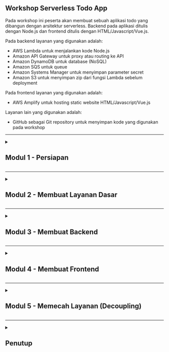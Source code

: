 <a name="top"></a>

<!-- begin step-0 -->

## Workshop Serverless Todo App

Pada workshop ini peserta akan membuat sebuah aplikasi todo yang dibangun dengan arsitektur serverless. Backend pada aplikasi ditulis dengan Node.js dan frontend ditulis dengan HTML/Javascript/Vue.js.

Pada backend layanan yang digunakan adalah:

- AWS Lambda untuk menjalankan kode Node.js
- Amazon API Gateway untuk proxy atau routing ke API
- Amazon DynamoDB untuk database (NoSQL)
- Amazon SQS untuk queue
- Amazon Systems Manager untuk menyimpan parameter secret
- Amazon S3 untuk menyimpan zip dari fungsi Lambda sebelum deployment

Pada frontend layanan yang digunakan adalah:

- AWS Amplify untuk hosting static website HTML/Javascript/Vue.js

Layanan lain yang digunakan adalah:

- GitHub sebagai Git repository untuk menyimpan kode yang digunakan pada workshop

<hr>
<!-- end step-0 -->

<details>
  <summary><h2>Modul 1 - Persiapan</h2></summary>

  <details>
  <summary><h3>Menggunakan Cloud IDE AWS Cloud9</h3></summary>

Ketika Anda menjalankan workshop ini pada event yang diselenggarakan oleh tim dari AWS maka Anda akan mendapat setup Cloud9 secara otomatis untuk menjalankan instruksi dalam workshop ini.

Langkah untuk untuk membuka AWS Cloud9

1. Pastikan Anda sudah masuk ke web AWS Console
2. Pada inputan **Search** ketikkan &quot;cloud9&quot; 
3. Pilih **Cloud9**
4. Harusnya ada satu environment, pilih **Open**

Anda akan mendapat tampilan Cloud9. Layout default di sebelah kiri adalah file manager, tengah adalah file editor dan di bawah adalah Terminal window.

![Tampilan AWS Cloud9](https://user-images.githubusercontent.com/469847/222454150-8153e5a1-dd1c-4d4f-a236-0c85d85a3484.png)

Sekarang jalankan perintah berikut di Terminal AWS Cloud9 untuk menginstal beberapa paket yang diperlukan selama workshop.

```sh
curl -s 'https://gist.githubusercontent.com/rioastamal/e0882594e6b34aedf03a56a6efc0b7c0/raw/c6c2137271e8f402678f4279391b4532296c979a/bootstrap-cloud9-workshop.sh' | bash
```
  </details>
  <!-- /Menggunakan Cloud IDE AWS Cloud9 -->

  <details>
    <summary><h3>Upload Public SSH Key ke GitHub</h3></summary>

Untuk dapat melakukan push pada repository maka Anda perlu membuat SSH key di Cloud9. Public SSH key ini perlu Anda masukkan ke settings di GitHub. Jalankan perintah berikut untuk membuat SSH Key.

```
ssh-keygen
```

Kosongsi saja password dan langsung tekan ENTER.

```
Generating public/private rsa key pair.
Enter file in which to save the key (/home/ec2-user/.ssh/id_rsa): 
Enter passphrase (empty for no passphrase): 
Enter same passphrase again: 
Your identification has been saved in /home/ec2-user/.ssh/id_rsa.
Your public key has been saved in /home/ec2-user/.ssh/id_rsa.pub.
The key fingerprint is:
SHA256:sEXfWVTXPucWIB57xB6n1bNnlkLgnLCcvw/KtCuZ1iw ec2-user@ip-172-31-30-222
The key's randomart image is:
+---[RSA 2048]----+
|        .. .o.o.=|
|       ...*+.O ++|
|      . .+o+X *.+|
|       +  .o = =*|
|      . S  .. .+=|
|            .   o|
|        =. o   . |
|       Eooo o    |
|      . o=.  .   |
+----[SHA256]-----+
```

Harusnya sekarang ada dua file baru `~/.ssh/id_rsa` dan `~/.ssh/id_rsa.pub` pada direktori `~/.ssh/`.

```sh
ls -l ~/.ssh
```

```
total 12
-rw------- 1 ec2-user ec2-user  991 Feb  21 01:17 authorized_keys
-rw------- 1 ec2-user ec2-user 1679 Feb  21 02:40 id_rsa
-rw-r--r-- 1 ec2-user ec2-user  407 Feb  21 02:40 id_rsa.pub
```

Salin isi dari `~/.ssh/id_rsa.pub`.

```sh
cat ~/.ssh/id_rsa.pub
```

Kita akan memasukkan public key tersebut ke akun GitHub.

1. Buka akun GitHub Anda masuk ke **Settings**

![GitHub Settings](https://user-images.githubusercontent.com/469847/222455669-2a5234b8-3680-42d3-8df5-d5e266237c43.png)

2. Pilih **SSH and GPG keys**, pilih **New SSH key**
3. Pada title isikan &quot;awsug-workshop-cloud9&quot;
4. Pada **Key type** pilih **Authentication Key**
5. Paste isi dari `~/.ssh/id_rsa.pub` ke inputan **Key**
6. Pilih **Add SSH key**

Setelah proses selesai harusnya Anda dapat melakukan push ke repository pada akun GitHub Anda.

  </details>
  <!-- /Upload Public SSH Key ke GitHub -->

  <details>
    <summary><h3>Melakukan Navigasi di AWS Console</h3></summary>

Secara umum Anda dapat masuk ke halaman sebuah layanan dengan cepat adalah dengan mengetikkan nama layanan pada inputan **Search**.

![Search pada AWS Console](https://user-images.githubusercontent.com/469847/222456956-502b8cdd-1e03-4496-b41b-545daeeab8c5.png)

Kemudian Anda dapat memilih Layanan tersebut dari hasil pencarian. Anda juga dapat membukanya di-Tab browser baru agar memudahkan navigasi kedepan.

![Search AWS Lambda](https://user-images.githubusercontent.com/469847/222457768-0a012b86-d18f-448d-ad06-8df58f9182e2.png)

Jika ingin melakukan bookmark service sehingga selalu tampil di bagian atas pilih tanda **bintang**.

  </details>
  <!-- /Melakukan Navigasi di AWS Console -->

</details>
<hr>

<details>
  <summary><h2>Modul 2 - Membuat Layanan Dasar</h2></summary>
  
  <details>
    <summary><h3>Membuat S3 Bucket</h3></summary>

Bucket ini akan digunakan untuk menyimpan kode fungsi Lambda yang kemudian akan dideploy lewat halaman console AWS Lambda.

1. Masuk pada halaman Amazon S3. Anda dapat melakukannya lewat inputan _Search_ disisi atas AWS console lalu ketik &quot;S3&quot; - pilih **S3** - pilih **Create bucket**
2. Pada **Bucket name** isikan &quot;serverless-workshop-{{YYMM}}-{{NICKNAME}}&quot;. 
    - Ganti {{YYYYMM}} dengan tahun bulan, misal untuk Maret 2023 gunakan **202303**.
    - Ganti {{NICKNAME}} dengan nama anda atau sesuatu yang unik. Hanya inputkan alphanuric saja, contoh jika nama saya Rio Astamal maka gunakan **rioastamal**.
    - Contoh lengkap untuk nama S3 Bucket **serverless-workshop-202303-rioastamal**
3. Pada **AWS Region** pilih _Asia Pacific (Singapore) ap-southeast-1_
4. Biarkan opsi lainnya dengan nilai bawaan, kemudian pilih tombol **Create bucket**

Harusnya sekarang Anda memiliki bucket baru, contoh milik saya **serverless-workshop-202303-rioastamal**.

![S3 Bucket baru](https://user-images.githubusercontent.com/469847/222464525-2cec1ae9-f98d-40af-8dcd-c25b7cd63525.png)

  </details>
  <!-- Membuat S3 Bucket -->

  <details>
    <summary><h3>Membuat DynamoDB Table</h3></summary>

Kita akan menggunakan Amazon DynamoDB untuk menyimpan data user dan Todo list. Untuk itu Anda perlu membuat sebuah DynamoDB Table baru.

Disini kita hanya menggunakan satu tabel saja dan menerapkan konsep Single Table Design pada DynamoDB.

1. Masuk pada halaman Amazon DynamoDB. Pada **Search** ketik &quot;dynamodb&quot;, pilih **DynamoDB**, pilih **Create table**
2. Pada **Table name** isikan &quot;serverless-todo-{{NICKNAME}}&quot;, contoh milik saya **serverless-todo-rioastamal**
3. Pada **Partition key** isikan &quot;pk&quot; dengan tipe **String**
4. Pada **Sort key** isikan &quot;sk&quot; dengan tipe **String**
4. Biarkan opsi lainnya dengan nilai bawaan, kemudian pilih tombol **Create table**

Tunggu beberapa saat maka tabel akan siap. Itu ditandai dengan status dari tabel yaitu **Active**.

![DynamoDB table](https://user-images.githubusercontent.com/469847/222465947-8233779f-3f5c-421c-a3ba-1bcd58793f1a.png)
  </details>
  <!-- /Membuat DynamoDB Table -->

  <details>
    <summary><h3>Membuat Identity di Amazon SES</h3></summary>

Untuk dapat mengirim email di Amazon SES maka diperlukan identity. Identity ini digunakan ketika proses pengiriman email. Bisa berupa verifikasi domain, subdomain atau email.

Ketika akun masih berada pada Sandbox maka alamat penerima juga perlu kita masukkan ke verified identity.

Pada langkah ini kita akan membuat dua verified identity email, satu untuk pengirim dan satu untuk penerima. Kita akan memanfaatkan tanda plus **+** pada alamat email untuk membuat alias.

#### Membuat Identity untuk Pengirim

1. Masuk pada halaman [Amazon SES](https://console.aws.amazon.com/ses/home#/homepage), pilih **Create identity** 
2. Pada **Identity type** pilih **Email address**
3. Pada **Email address** isikan &quot;{{EMAIL_ANDA}}+sender@example.com&quot;, contoh adalah **john+sender@gmail.com**
4. Pilih **Create identity**

Anda akan menerima email verifikasi dari Amazon SES. Klik link verifikasi tersebut untuk memvalidasi identity dari email pengirim.

#### Membuat Identity untuk Penerima

1. Pada halaman [Amazon SES](https://console.aws.amazon.com/ses/home#/homepage), pilih **Create identity** 
2. Pada **Identity type** pilih **Email address**
3. Pada **Email address** isikan &quot;{{EMAIL_ANDA}}+receiver@example.com&quot;, contoh adalah **john+receiver@gmail.com**
4. Pilih **Create identity**

Cek email Anda untuk link verifikasi. Setelah proses verifikasi selesai harusnya Anda memiliki dua verified identity dari satu alamat email.

![Amazon SES verified identity](https://user-images.githubusercontent.com/469847/222467155-2d4ee579-e4dc-4a1b-b212-b292a792ce37.png)
  
  </details>
  <!-- /Membuat Identity di Amazon SES -->

  <details>
    <summary><h3>Membuat Parameter di AWS Systems Manager</h3></summary>

API menggunakan JWT untuk proses otentikasi. Dalam proses pembuatan JWT token diperlukan nilai _secret_ untuk proses enkripsi. _Secret_ ini bisa saja diletakkan di environment variable namun cara yang lebih aman adalah menyimpan dan mengenkripsi nilainya ditempat terpisah.

Untuk itu digunakan AWS Systems Manager Parameter Store.

![Menu Parameter Store](https://user-images.githubusercontent.com/469847/222469823-ed49eb6e-9af1-415e-b7ec-0ef5ead9a2d1.png)

1. Masuk pada halaman [Amazon Systems Manager](https://console.aws.amazon.com/systems-manager/home)
2. Pada menu **Application Management** pilih **Parameter Store** kemudian **Create parameter**
3. Pada name isikan &quot;/{{NICKNAME}}/serverless-todo/development/jwt-secret&quot; contoh milik saya **/rioastamal/serverless-todo/development/jwt-secret**
4. Pada **Tier** pilih **Standard**
5. Pada **type** pilih **SecureString**, biarkan opsi lain sesuai bawaan, pada **Value** isikan &quot;workshop-serverless-todo-123456&quot;
6. Pilih **Create parameter**

Kita akan mengambil dan menggunakan nilai parameter pada code Node.js yang diperlukan oleh API.

![Parameter Store Details](https://user-images.githubusercontent.com/469847/222470132-67498505-f17d-4a1a-9dba-5a6a278584f2.png)

  </details>
  <!-- /Membuat Parameter di AWS Systems Manager -->

</details>
<hr>

<details>
  <summary><h2>Modul 3 - Membuat Backend</h2></summary>
  
  <details>
    <summary><h3>Membuat Fungsi Lambda</h3></summary>

Kita akan membuat sebuah fungsi pada AWS Lambda untuk menjalankan aplikasi yang ditulis dengan Node.js. Runtime Node.js adalah salah satu official runtime yang didukung oleh Lambda.

Fungsi ini akan kita integrasikan dengan Amazon API Gateway sebagai proxy/gateway agar bisa diakses dari internet.

1. Pada inputan _Search_ di AWS console ketik &quot;lambda&quot; pilih **Lambda**, pilih **Create a function**
2. Pada **Function name** isikan &quot;serverless-todo-api-{{NICKNAME}}&quot;, contoh milik saya **serverless-todo-api-rioastamal**
3. Pada **Runtime** pilih **Node.js 16.x** kemudian **Architecture** pilih **x86_64**
4. Sisanya biarkan sesuai nilai bawaan, kemudian pilih **Create function**

Sekarang sebuah fungsi Lambda telah dibuat. Kita akan mencoba menjalankan fungsi tersebut.

![Fungsi Lambda](https://user-images.githubusercontent.com/469847/222486675-fb160107-2c76-4553-850c-68e970beebee.png)

#### Membuat Test event

Sebuah fungsi Lambda dieksekusi ketika ada sebuah trigger event tertentu. Kita akan mensimulasikan trigger dari sebuah event yang dikirim oleh API Gateway.

1. Pada tab menu pilih **Test** kemudian akan tampil konfigurasi **Test event**.
2. Pada **Test event action** pilih **Create new event**
3. Pada **Event name** isikan **api-gateway-proxy**
4. Pada **Event sharing settings** pilih **Private**
5. Pada **Template** pilih **API Gateway AWS Proxy**
6. pilih tombol **Save** lalu **Test**

Pada bagian **Execution result** akan muncul output berupa JSON string dari code Node.js yang dijalankan oleh Lambda.

![Execution result](https://user-images.githubusercontent.com/469847/222488291-0f8a6275-2d02-40a2-80c6-47e66fd66f40.png)

#### Mengubah Code Javascript

Kembali ke tab **Code** dan edit code Javascript `index.js` menjadi seperti berikut.

```javascript
// exports.hanlder = async (event) => {
exports.main = async (event) => {
    // TODO implement
    const response = {
        statusCode: 200,
        // body: 'Hello from Lambda!',
        body: JSON.stringify(event, null, 2),
    };
    return response;
};
```

Simpan code tersebut pilih **Deploy** kemudian **Test**. Harusnya respon yang didapat adalah sebuah error.

```json
{
  "errorType": "Runtime.HandlerNotFound",
  "errorMessage": "index.handler is undefined or not exported",
  "trace": [
    "Runtime.HandlerNotFound: index.handler is undefined or not exported",
    "    at Object.UserFunction.js.module.exports.load (file:///var/runtime/index.mjs:1038:15)",
    "    at async start (file:///var/runtime/index.mjs:1200:23)",
    "    at async file:///var/runtime/index.mjs:1206:1"
  ]
}
```

Hal itu karena handler fungsi Lambda tersebut dikonfigurasi dengan nilai `index.handler`. Artinya AWS Lambda akan menjalankan fungsi `handler` pada file `index.js`. Kita telah mengganti fungsinya dari `exports.handler` ke `exports.main` sehingga error tersebut terjadi.

Untuk mengatasinya ubah konfigurasi handler dari fungsi Lambda ini.

1. Pada tab **Code** scroll ke bagian **Runtime settings** lalu pilih **Edit**
2. Pada bagian **Handler** ganti nilai dari `index.handler` menjadi `index.main`
3. Pilih tombol **Save** lalu kembali pilih tombol **Test**

Harusnya sekarang fungsi berjalan normal dan mengembalikan output sesusai dengan isi dari test event **api-gateway-proxy** pada atribut `body`.

![Execution test result API GW](https://user-images.githubusercontent.com/469847/222489811-e3f9b9d5-da1a-48e9-9f10-e7b65b2eb70c.png)

  </details>
  <!-- /Membuat Fungsi Lambda -->

  <details>
    <summary><h3>Menghubungkan Fungsi Lambda ke Amazon API Gateway</h3></summary>

Amazon API Gateway akan bertindak sebagai router yang mengarahkan request ke fungsi Lambda yang dibuat.

1. Masuk pada halaman Amazon API Gateway. Pada inputan _Search_ AWS console lalu ketik &quot;api gateway&quot; - pilih **API Gateway** 
2. Pada **Choose an API type** pilih **HTTP API** kemudian pilih **Build**

Konfigurasi berikut akan menghubungkan fungsi Lambda yang dibuat dengan sebuah HTTP API.

1. Pada **Integrations** pilih **Add Integration**, pilih **Lambda**, **AWS Region** pilih **ap-southeast-1**, **Lambda function** pilih fungsi Lambda yang telah dibuat, **Version** pilih 2.0
2. Pada **API name** isikan &quot;serverless-todo-gw-{{NICKNAME}}&quot;, contoh milik saya **serverless-todo-gw-rioastamal**, pilih **Next**
3. Kemudian pada bagian routing **Method** pilih **ANY**, **Resource Path** masukkan **/{proxy+}**, **Integration target** pilih fungsi Lambda Anda, pada kasus saya adalah **serverless-todo-api-rioastamal**
4. Pada konfigurasi stage, pada **Stage name** pilih **$default** dan pastikan **Auto-deploy** aktif
5. Pada halaman review jika sudah sesuai, pilih **Create**

Anda akan dibawa pada halaman detil dari HTTP API. Lihat pada bagian Stage  terdapat **Invoke URL** yang merupakan alamat dari HTTP API. 

![Invoke URL](https://user-images.githubusercontent.com/469847/222491008-ac4481ab-1604-4af8-a472-6c13d8d8416e.png)

Buka link tersebut untuk mengeksekusi fungsi Lambda yang baru dibuat.Outputnya adalah JSON string yang isinya adalah request yang dikirimkan oleh Amazon API Gateway. Milik saya outputnya seperti berikut.

```json
{
  "version": "2.0",
  "routeKey": "ANY /{proxy+}",
  "rawPath": "/",
  "rawQueryString": "",
  "headers": {
    "accept": "text/html,application/xhtml+xml,application/xml;q=0.9,image/avif,image/webp,*/*;q=0.8",
    "accept-encoding": "gzip, deflate, br",
    "accept-language": "en-US,en;q=0.5",
    "content-length": "0",
    "host": "syvyjs8mej.execute-api.ap-southeast-1.amazonaws.com",
    "sec-fetch-dest": "document",
    "sec-fetch-mode": "navigate",
    "sec-fetch-site": "cross-site",
    "sec-fetch-user": "?1",
    "upgrade-insecure-requests": "1",
    "user-agent": "Mozilla/5.0 (Macintosh; Intel Mac OS X 10.15; rv:102.0) Gecko/20100101 Firefox/102.0",
    "x-amzn-trace-id": "Root=1-63fdf4e7-1ea77c546d6226ed664d77a8",
    "x-forwarded-for": "180.253.89.124",
    "x-forwarded-port": "443",
    "x-forwarded-proto": "https"
  },
  "requestContext": {
    "accountId": "079418010844",
    "apiId": "syvyjs8mej",
    "domainName": "syvyjs8mej.execute-api.ap-southeast-1.amazonaws.com",
    "domainPrefix": "syvyjs8mej",
    "http": {
      "method": "GET",
      "path": "/",
      "protocol": "HTTP/1.1",
      "sourceIp": "180.253.89.124",
      "userAgent": "Mozilla/5.0 (Macintosh; Intel Mac OS X 10.15; rv:102.0) Gecko/20100101 Firefox/102.0"
    },
    "requestId": "BDM0Rg8AyQ0EMXA=",
    "routeKey": "ANY /{proxy+}",
    "stage": "$default",
    "time": "28/Feb/2023:12:34:47 +0000",
    "timeEpoch": 1677587687813
  },
  "pathParameters": {
    "proxy": ""
  },
  "isBase64Encoded": false
}
```

Aplikasi ini masih bersifat monolith jadi route path `/{proxy+}` berfungsi sebagai catch-all route sehingga path apapun akan ditangkap dan diteruskan ke target yang ditentukan dalam hal ini fungsi Lambda Anda.

  </details>
  <!--Menghubungkan Fungsi Lambda ke Amazon API Gateway-->

  <details>
    <summary><h3>Menjalankan Todo API di AWS Cloud9</h3></summary>

Menjalankan Todo API di AWS Cloud9 sama halnya kita menjalankannya di mesin lokal. Kita akan melakukan clone project todo api yang telah disiapkan.

1. Masuk pada halaman [AWS Cloud9](https://console.aws.amazon.com/cloud9/home)
2. Pilih **Open** untuk membuka environment yang telah ada sebelumnya
3. Buka terminal baru jika belum ada, pastikan berada pada `/home/ec2-user/environment`

```sh
cd ~/environment
```

4. Clone project Serverless Todo API

```sh
git clone https://github.com/rioastamal-examples/serverless-todo-express-api.git
```

5. Masuk pada direktori project dan install dependencies menggunakan `npm`

```sh
cd serverless-todo-express-api
npm install --omit=dev
```

Untuk menjalankan API kita butuh menyuplai beberapa environment variable yaitu:
- `APP_TABLE_NAME`: DynamoDB table
- `APP_PARAMSTORE_JWT_SECRET_NAME`: nama Parameter Store untuk jwt-secret
- `APP_FROM_EMAIL_ADDR`: alamat email pengirim yang sudah diverifikasi di Amazon SES

Kembali pada terminal di AWS Cloud9, pastikan Anda berada pada root direktori project jalankan file `local.js`. 

> **PENTING**: Sesuaikan nilai dari setiap environment variable ini dengan milik Anda.

```sh
export APP_TABLE_NAME=serverless-todo-rioastamal
export APP_PARAMSTORE_JWT_SECRET_NAME=/rioastamal/serverless-todo/development/jwt-secret
export APP_FROM_EMAIL_ADDR=EMAIL.SAYA+sender@gmail.com
```

```sh
node local.js
```

```
API server running on port 8080
```

Buka terminal session baru pada AWS Cloud9 dengan memilih tanda plus **+** kemudian pilih **New Terminal**. Pada terminal baru tersebut jalankan perintah berikut untuk mengetes respon API di endpoint `/protected`.

```sh
curl -s -D /dev/stderr http://localhost:8080/protected | jq .
```

```
HTTP/1.1 401 Unauthorized
X-Powered-By: Express
Content-Type: application/json; charset=utf-8
Content-Length: 26
ETag: W/"1a-pljHtlo127JYJR4E/RYOPb6ucbw"
Date: Tue, 28 Feb 2023 14:03:40 GMT
Connection: keep-alive
Keep-Alive: timeout=5

{
  "message": "Unauthorized"
}
```

Seharusnya API mengembalikan HTTP status 401 yang artinya dibutuhkan otentikasi untuk mengakses endpoint tersebut.

Isi dari file `local.js` mirip seperti kebanyakan script untuk menjalankan aplikasi Node.js.

```javascript
const app = require('./src/index.js');

const port = process.env.APP_PORT || 8080;

app.listen(port, function() {
  console.log(`API server running on port ${port}`);
});
```

Dimana aplikasi akan melakukan bind pada port default `8080`. Object `app` diimpor dari file utama yaitu `src/index.js`. File ini tidak digunakan ketika aplikasi dijalankan di AWS Lambda karena format request/response yang berbeda dengan HTTP request normal.

#### Mencoba Endpoint POST /register

Selanjutnya mari kita coba melakukan registrasi pengguna. Endpoint yang digunakan adalah `/register`. Pastikan email yang digunakan adalah yang sudah didaftarkan di verified identity karena status Amazon SES masih dalam sandbox.

```sh
curl -s -D /dev/stderr -H "Content-type: application/json" \
http://localhost:8080/register -d '
{
  "username": "workshop-user1",
  "password": "workshop123",
  "fullname": "User One",
  "email": "[EMAIL_PENERIMA]"
}' | jq .
```

```
HTTP/1.1 201 Created
X-Powered-By: Express
Content-Type: application/json; charset=utf-8
Content-Length: 42
ETag: W/"2a-nMoFx54+czTntmSLXl3mqIsZV4A"
Date: Tue, 21 Feb 2023 15:45:00 GMT
Connection: keep-alive
Keep-Alive: timeout=5

{
  "message": "User registered successfully"
}
```

Cek email untuk memastikan API telah mengirim welcome email. Provider email mungkin mengklasifikasikan email sebagai spam karena absennya beberapa atribut seperti SPF dan DKIM. 

Hal ini tidak masalah karena kita hanya melakukan tes. Jadi pastikan untuk cek juga di folder spam/junk.

![Welcome email inbox](https://user-images.githubusercontent.com/469847/222492366-122fbd66-440e-4e7c-a7b2-33bf123ea265.png)

#### Mencoba Endpoint POST /login

Sekarang coba login untuk mendapatkan JWT token.

```sh
curl -s -D /dev/stderr -H "Content-type: application/json" \
http://localhost:8080/login -d '
{
  "username": "workshop-user1",
  "password": "workshop123"
}' | jq .
```

```
HTTP/1.1 200 OK
X-Powered-By: Express
Content-Type: application/json; charset=utf-8
Content-Length: 232
ETag: W/"e8-MT+u0ta7SmxYtf5v5jjibWl/UnY"
Date: Tue, 21 Feb 2023 16:25:55 GMT
Connection: keep-alive
Keep-Alive: timeout=5

{
  "token": "SOME_LONG_JWT_TOKEN"
}
```

#### Mencoba Endpoint PUT /todos/:id

Sekarang buat sebuah todo list sederhana dengan ID &quot;{{NICKNAME}}-1&quot;, dalam contoh saya menggunakan **rioastamal-1**.

Gunakan token yang didapat sebelumnya pada header `Authorization`.

```sh
JWT_TOKEN="SOME_LONG_JWT_TOKEN"
```

```sh
curl -s -D /dev/stderr -XPUT \
-H "Content-type: application/json" \
-H "Authorization: Bearer $JWT_TOKEN" \
http://localhost:8080/todos/rioastamal-1 -d '
[
  {
    "id": "todo-1",
    "title": "Workshop Serverless",
    "completed": false
  },
  {
    "id": "todo-2",
    "title": "Pulang makan",
    "completed": false
  }
]' | jq .
```

```
HTTP/1.1 200 OK
X-Powered-By: Express
Content-Type: application/json; charset=utf-8
Content-Length: 37
ETag: W/"25-XPFgY3+pqPIQgFjmpJbmM77Ikbo"
Date: Tue, 21 Feb 2023 16:40:44 GMT
Connection: keep-alive
Keep-Alive: timeout=5

{
  "message": "Todo successfully added"
}
```

#### Mencoba Endpoint GET /todos/:id

Sekarang coba untuk dapatkan Todo item yang baru saja dibuat. Sesuaikan dengan todo ID dan token Anda sendiri.

```sh
curl -s -D /dev/stderr \
-H "Content-type: application/json" \
-H "Authorization: Bearer $JWT_TOKEN" \
http://localhost:8080/todos/rioastamal-1 | jq .
```

```
HTTP/1.1 200 OK
X-Powered-By: Express
Content-Type: application/json; charset=utf-8
Content-Length: 122
ETag: W/"7a-N/KgtPWXVbcHR0srdVVCfOmcjc0"
Date: Tue, 28 Feb 2023 16:42:40 GMT
Connection: keep-alive
Keep-Alive: timeout=5

[
  {
    "title": "Workshop Serverless",
    "id": "todo-1",
    "completed": false
  },
  {
    "title": "Pulang makan",
    "id": "todo-2",
    "completed": false
  }
]
```

  </details>
  <!--Menjalankan Todo API di AWS Cloud9-->

  <details>
    <summary><h3>Deploy Code ke AWS Lambda</h3></summary>

Terdapat dua cara utama untuk mengupload code ke AWS Lambda. Pertama adalah langsung dari komputer lokal Anda atau dari S3 Bucket. Kita akan menggunakan cara yang disebut kedua. File yang diupload dalam format zip.

Pastikan Anda berada pada root directory dari project serverless-todo-express-api. Kita akan memaket code API yang ada dalam sebuah zip.

Jalankan perintah berikut untuk mengupload code ke S3 Bucket. Nama bucket saya adalah **serverless-workshop-202303-rioastamal**, sesuaikan milik Anda sendiri.

```sh
export APP_FUNCTION_BUCKET=serverless-workshop-202303-rioastamal
bash build.sh
```

Setelah selesai seharusnya terdapat sebuah file zip dengan nama **serverless-todo-api.zip** pada bucket.

1. Masuk pada halaman [Amazon S3](https://s3.console.aws.amazon.com/s3/get-started)
2. Pilih **Buckets** dari menu, pilih bucket yang telah dibuat.
3. Pilih file **serverless-todo-api.zip**
4. Pada tab **Properties** copy nilai yang ada pada **Object URL**

![Copy Object URL](https://user-images.githubusercontent.com/469847/222493102-1eec90a9-a6db-4ed8-9ec7-4f72883a9e49.png)

Berikutnya kita akan mengupload zip dari bucket tersebut ke fungsi Lambda.

1. Masuk ke console [AWS Lambda](https://console.aws.amazon.com/lambda/home)
2. Pilih **Functions** pilih fungsi yang telah dibuat
3. Pada tab **Code**, pilih **Upload from**, pilih **Amazon S3 location**
4. Pada **Amazon S3 link URL** isikan dari nilai dari Object URL yang dicopy sebelumnya

Berikutnya memasukkan nilai ke environment variable.

1. Masuk halaman fungsi Lambda yang telah dibuat
2. Pilih tab **Configuration**, pilih **Environment variables**, pilih **Edit**
3. Pilih **Add environment variable**, masukkan nilai sesuai milik Anda:
   - Key: `APP_TABLE_NAME`, Value: `serverless-todo-rioastamal`
   - Key: `APP_PARAMSTORE_JWT_SECRET_NAME`, Value: `/rioastamal/serverless-todo/development/jwt-secret`
   - Key: `APP_FROM_EMAIL_ADDR`, Value: `EMAIL.ANDA+sender@gmail.com`
4. Pilih **Save**

![Environment variable](https://user-images.githubusercontent.com/469847/222494388-4e839129-0023-4d2f-a549-308c1f64f582.png)


#### Mencoba API lewat API Gateway

Kita akan mencoba apakah API berjalan normal ketika dijalankan di AWS Lambda. 

1. Masuk pada halaman [API Gateway](https://console.aws.amazon.com/apigateway/home)
2. Pilih API yang telah dibuat, contoh milih saya **serverless-todo-gw-rioastamal**
3. Copy nilai URL yang ada pada **Invoke URL**

Kembali pada terminal di AWS Cloud9. Jalankan perintah berikut untuk mencoba API. Ganti URL dengan milik Anda sendiri.

```sh
curl -s -D /dev/stderr \
https://qb63qt4402.execute-api.ap-southeast-1.amazonaws.com/protected | jq .
```

```
HTTP/2 500 
date: Tue, 21 Feb 2023 04:13:29 GMT
content-type: application/json
content-length: 35
apigw-requestid: BFWUKhzKSQ0EPVw=

{
  "message": "Internal Server Error"
}
```

Oops, kenapa ya? Masih ingat korelasi antara Handler pada Runtime settings di Lambda dan nama file Javascript?

Terakhir kali kita ubah nilainya menjadi `index.main` yang artinya Lambda akan coba mencari file `index.js` dan memanggil fungsi `main`. Sedangkan aplikasi kita sekarang menggunakan file `lambda.js` dan fungsi yang perlu dipanggil adalah `handler`.

Ya, kita harus mengganti konfigurasi Runtime Lambda.

1. Masuk pada halaman fungsi Lambda yang telah dibuat.
2. Pada tab **Code**, scroll ke bagian **Runtime settings** dan pilih **Edit**
3. Pada **Handler** isikan dengan **lambda.handler**
4. Pilih **Save**

Ini adalah isi dari file `lambda.js`

```js
const app = require('./src/index.js');
const serverless = require('serverless-http');

exports.handler = serverless(app);
```

Pada code diatas kita mengimpor object `app` dari file utama yaitu `index.js`. Aplikasi tidak melakukan bind ke port seperti pada lokal. Namun hanya mengekspor sebuah fungsi pada atribut `handler`.

Kita memanfaatkan library [serverless-http](https://www.npmjs.com/package/serverless-http) untuk mengubah perilaku dari request/response Lambda ke bentuk HTTP request normal yang dimengerti oleh express.

Sekarang pada terminal di AWS Cloud9 coba ulangi request yang gagal tadi. Harusnya sekarang sudah bisa. Ganti URL dengan milik Anda sendiri.

```sh
curl -s -D /dev/stderr \
https://qb63qt4402.execute-api.ap-southeast-1.amazonaws.com/protected | jq .
```

```
HTTP/2 401 
date: Tue, 21 Feb 2023 05:23:16 GMT
content-type: application/json; charset=utf-8
content-length: 26
etag: W/"1a-pljHtlo127JYJR4E/RYOPb6ucbw"
x-powered-by: Express
apigw-requestid: BFgifgkoSQ0EPhw=

{
  "message": "Unauthorized"
}
```

Jika mendapat 401 maka API merespon dengan benar. Sekarang coba login ke API.

```sh
curl -s -D /dev/stderr -H "Content-type: application/json" \
https://qb63qt4402.execute-api.ap-southeast-1.amazonaws.com/login \
 -d '
{
  "username": "workshop-user1",
  "password": "workshop123"
}' | jq .
```

```
HTTP/2 500 
date: Tue, 21 Feb 2023 05:26:34 GMT
content-type: application/json
content-length: 35
apigw-requestid: BFhBkioASQ0EPXQ=

{
  "message": "Internal Server Error"
}
```

Ooops error apa lagi ini. Mari kita troubleshoot.

1. Masuk pada halaman fungsi Lambda yang dibuat
2. Pilih tab **Monitor**, pilih **Logs**
3. Pada **Recent invocations** pilih log paling baru pada kolom **LogStream**

Anda akan dibawa ke halaman Amazon CloudWatch. Pada **Log Events** pada salah satu baris harusnya terdapat error yang mirip seperti berikut.

```
{
    "errorType": "Runtime.UnhandledPromiseRejection",
    "errorMessage": "AccessDeniedException: User: arn:aws:sts::212473567997:assumed-role/serverless-todo-api-rioastamal-role-pkqnzkp3/serverless-todo-api-rioastamal is not authorized to perform: dynamodb:GetItem on resource: arn:aws:dynamodb:ap-southeast-1:212473567997:table/serverless-todo-development because no identity-based policy allows the dynamodb:GetItem action",
...
```

Dapat dilihat ternya kita memiliki masalah permission yaitu fungsi Lambda tidak memiliki permission untuk memanggil API **dynamodb:GetItem**. Kita akan memperbaiki masalah ini.

#### Menambahkan Permission ke Fungsi Lambda

Pada aplikasi Node.js yang dibuat tergantung pada beberapa layanan AWS yang lain seperti Amazon DynamoDB, Amazon SES, dan Amazon Systems Manager. Cara yang direkomendasikan untuk memberikan permission adalah dengan konsep [_least-privilege_](https://docs.aws.amazon.com/IAM/latest/UserGuide/best-practices.html#grant-least-privilege).

Artinya permission atau hak ases hanya diberikan seperlunya saja, cukup hanya untuk fungsi tersebut dapat berjalan. Namun pada workshop ini kita akan memberikan permission yang sedikit melebar untuk mempermudah pemahaman.

Langkah untuk menambahkan permission pada fungsi Lambda.

1. Masuk pada halaman fungsi Lambda yang dibuat.
2. Pilih tab **Configuration**, pilih **Permissions**
3. Pada bagian **Execution role** terdapat **Role name** yang digunakan oleh fungsi Lambda kita.
4. Pilih role tersebut, contohnya **serverless-todo-api-rioastamal-role-pkqnzkp3**

Anda akan dibawa ke halaman IAM untuk mengedit role. Pastikan Anda berada pada halaman **Summary** dari role ini.

1. Pada tab **Permissions** pilih **Add permissions**
2. Pilih **Attach policies**
3. Pada **Other permissions policies** ketik **dynamodb** lalu ENTER
4. Centang **AmazonDynamoDBFullAccess**, pilih **Clear filters**
5. Pada **Other permissions policies** ketik **ses** lalu ENTER
6. Centang **AmazonSESFullAccess**, pilih **Clear filters**
7. Pada **Other permissions policies** ketik **ssm** lalu ENTER
8. Centang **AmazonSSMReadOnlyAccess**, pilih **Clear filters**
9. Pilih **Add permissions**

![Execution role permissions](https://user-images.githubusercontent.com/469847/222496325-3e0e9f60-a1cd-4007-8fd4-8308e5a8a6db.png)

Mari ulangi proses pemanggilan endpoint `/login` yang gagal sebelumnya.

```sh
curl -s -D /dev/stderr -H "Content-type: application/json" \
https://qb63qt4402.execute-api.ap-southeast-1.amazonaws.com/login \
 -d '
{
  "username": "workshop-user1",
  "password": "workshop123"
}' | jq .
```

```
HTTP/2 200 
date: Tue, 21 Feb 2023 06:16:24 GMT
content-type: application/json; charset=utf-8
content-length: 232
x-powered-by: Express
etag: W/"e8-CccXfxVNNNmhFbddbNAfsvGxLxI"
apigw-requestid: BFoUvjRoyQ0EMBg=

{
  "token": "eyJhbGciOiJIUzI1NiIsInR5cCI6IkpXVCJ9.eyJ1c2VybmFtZSI6IndvcmtzaG9wLXVzZXIxIiwiZW1haWwiOiJhc3RhbWFsLnJpbytyZWNlaXZlckBnbWFpbC5jb20iLCJleHAiOjE2Nzc2OTQ1ODQsImlhdCI6MTY3NzY1MTM4NH0.gvDbKwUrAhVQuoU4vcuhx0ke9iqiNJZHcH0VoAviCOw"
}
```

Proses berhasil dan mengembalikan JWT token. Sekarang mari coba registrasi pengguna baru. Pastikan email penerima adalah yang sudah di-verifikasi di Amazon SES sebelumnya.

```sh
curl -s -D /dev/stderr -H "Content-type: application/json" \
https://qb63qt4402.execute-api.ap-southeast-1.amazonaws.com/register -d '
{
  "username": "workshop-user2",
  "password": "workshop123",
  "fullname": "User Two",
  "email": "[EMAIL_PENERIMA]"
}' | jq .
```

```
HTTP/2 201 
date: Tue, 21 Feb 2023 06:21:20 GMT
content-type: application/json; charset=utf-8
content-length: 42
etag: W/"2a-nMoFx54+czTntmSLXl3mqIsZV4A"
x-powered-by: Express
apigw-requestid: BFpC_jblyQ0EMqg=

{
  "message": "User registered successfully"
}
```

Jika email juga masuk maka semua permission sudah benar.

  </details>
  <!--Deploy Code ke AWS Lambda-->

</details>
<hr>

<details>
  <summary><h2>Modul 4 - Membuat Frontend</h2></summary>

  <details>
    <summary><h3>Fork Repository serverless-todo-vue di GitHub</h3></summary>

Pada implementasi CI/CD frontend di AWS Amplify nantinya Anda akan menggunakan repository hasil fork dari serverless-todo-vue.

1. Pastikan Anda sudah login ke Akun GitHub Anda.
2. Buka repo [serverless-todo-vue](https://github.com/rioastamal-examples/serverless-todo-vue)
3. Pilih **Fork** di sisi kanan atas
4. Biarkan opsi lain sesuai nilai default, Pilih **Create fork**

{{GAMBAR_GITHUB_FORK}}

{{GAMBAR_GITHUB_CREATE_FORK_BUTTON}}

  </details>
  <!--Fork Repository serverless-todo-vue di GitHub-->

  <details>
    <summary><h3>Hosting Frontend di AWS Amplify</h3></summary>

Aplikasi frontend dibuat menggunakan HTML/Javascript/Vue.js. Terdiri dari tiga file yaitu `index.html`, `login.htl`, dan `register.html`. Aplikasi dimodifikasi dari contoh [Vue.js TodoMVC](https://vuejs.org/examples/#todomvc).

Salah satu fitur utama AWS Amplify adalah hosting static website dan integrasi CI/CD secara otomatis dengan layanan version control seperti AWS CodeCommit atau GitHub.

Selain itu aplikasi akan ditempatkan di Content Delivery Network (CDN) terdekat dengan pengguna secara otomatis sehingga akses bisa lebih cepat.

Pada workshop ini kita akan menggunakan GitHub sebagai tempat menyimpan repository code frontend kita. Pastikan Anda memiliki akun GitHub untuk mengikuti proses ini.

#### Membuat App di Amplify Hosting

Pastikan Anda sudah melakukan fork repository serverless-vue-todo.

1. Masuk ke halaman [AWS Amplify](https://console.aws.amazon.com/amplify/home)
2. Pilih **GET STARTED**
3. Pada bagian Amplify Hosting pilih **Get started**
4. Pilih **GitHub**, pilih **Continue**

Amplify Hosting memerlukan akses read pada repository yang ingin diintegrasikan. Akan muncul dialog bahwa AWS Amplify memerlukan permission untuk mengakses repository.

1. Pilih **Authorize AWS Amplify (ap-southeast-1)**
2. (Jika repository tidak muncul) Pilih **View GitHub permissions**, pilih akun GitHub tempat repository berada, pilih **All repositories**, pilih **Install & Authorize**
3. Pada halaman Add repository branch, pada Recently updated repositories pilih repository **serverless-todo-vue**
4. Pada **Branch** pilih **main**, pilih **Next**

Selanjutnya akan muncul halaman Build Settings dimana Anda dapat mengkonfigurasi bagaimana aplikasi di-build.

1. Pada **App name** isikan "serverless-todo-vue-{{NICKNAME}}", contoh milik saya **serverless-todo-vue-rioastamal**
2. Pada **Build and test settings** pilih **Edit** isikan dengan code build berikut.

```yaml
version: 1
frontend:
  phases:
    build:
      commands: 
        - bash build.sh
  artifacts:
    baseDirectory: build
    files:
      - '**/*'
  cache:
    paths: []
```

3. **Build image** biarkan kosong
4. Buka **Advanced settings** masukkan environment variable berikut.
    - Key: `API_BASE_URL`, Value: `https://qb63qt4402.execute-api.ap-southeast-1.amazonaws.com` (pastikan untuk mengganti sesuai alamat HTTP API Anda di API Gateway)
5. Pilih **Next**, pilih **Save and deploy**

Tunggu hingga proses build selesai ditandai dengan indikator _Provision_, _Build_, dan _Deploy_ berwarna hijau. Anda dapat memilih salah satu tersebut untuk melihat detil log dari masing-masing.

Proses build yang ada pada `build.sh` sangat sederhana karena hanya untuk mendemonstrasikan proses yang dapat dijalankan oleh Amplify Hosting ketika melakukan build aplikasi.

```sh
#!/bin/sh

[ -z "$API_BASE_URL" ] && {
    echo "Missing API_BASE_URL env." 2>&1
    exit 1
}

mkdir -p build/

echo "Frontend Build: Replacing API_BASE_URL with ${API_BASE_URL}..."
for _file in index.html login.html register.html
do
    sed "s#{{API_BASE_URL}}#$API_BASE_URL#g" $_file > build/$_file
done
```

Fungsi file ini hanya merewrite string `{{API_BASE_URL}}` dengan nilai yang disuplai dari environment variable. Kemudian menyalin file-file HTML folder `build/`.

  </details>
  <!--Hosting Frontend di AWS Amplify-->

  <details>
    <summary><h3>Mencoba Frontend Todo App</h3></summary>

Jika proses build selesai, pilih main untuk melihat detil dari proses build terakhir. Kemudian pilih link URL pada **Domain** untuk membuka aplikasi frontend.

{{GAMBAR_HALAMAN_LOGIN}}

Aplikasi akan meredirect ke halaman `/login.html` jika pengguna belum melakukan otentikasi. Sebelumnya mencoba login aktifkan dulu debugger tools di web browser Anda dan buka tab Network.

{{GAMBAR_HALAMAN_LOGIN_ERROR}}

Hal yang harusnya terjadi adalah proses otentikasi gagal. Jika Anda membuka Debugger tools pada web browser maka pesan error yang muncul karena malasah CORS.

#### Mengatasi CORS via Amazon API Gateway

Ada dua cara untuk mengatasi masalah CORS ini, Anda mengubah source code dari API untuk menambahkan CORS HTTP header atau melalui Amazon API Gateway. Kita akan menggunakan cara kedua.

1. Buka halaman [Amazon API Gateway](https://console.aws.amazon.com/apigateway/main/)
2. Pilih API yang telah dibuat sebelumnya, milik saya adalah **serverless-todo-gw-rioastamal**
3. Pada menu **Develop** sisi kiri pilih **CORS**, pilih **Configure**
4. Pada masing-masing **Access-Control-Allow-Origin** dan **Access-Control-Allow-Headers** isikan &quot;\*&quot; lalu pilih **Add**
5. Pada **Access-Control-Allow-Methods** pilih **\***
6. Pilih **Save**

{{GAMBAR_KONFIGURASI_CORS}}

Kembali ke halaman `/login.html` dan coba ulangi kembali prosesnya. Harusnya sekarang Anda bisa login.

#### Mencoba Membuat Todo Baru

Sekarang Anda harusnya berada pada halaman `/index.html`. Jika belum maka buka halaman tersebut. Ketika anda pertama kali mengakses Todo list ini maka aplikasi akan secara otomatis mencoba membuat Todo kosong dengan ID acak.

{{GAMBAR_TODO_ID_RANDOM}}

Masih ingat pada langkah [Mencoba Endpoint PUT /todos/:id](#) Anda pernah membuat Todo via CLI di AWS Cloud9? Kita akan coba meng-_update_-nya. Pada contoh tersebut saya membuat todo dengan ID **rioastamal-1**.

1. Pada inputan **Create or update todos** masukkan **rioastamal-1** (ganti sesuai Todo ID yang Anda masukkan sebelumnya) tekan ENTER
2. Akan muncul dua todo item yaitu &quot;Workshop Serverless&quot; dan &quot;Pulang makan&quot;, isikan item todo baru &quot;Tidur&quot; tekan ENTER

{{GAMBAR_INPUT_TODO_ID_LAMA}}

{{GAMBAR_INPUT_TODO_TIDUR}}

Anda dapat masuk ke halaman [DynamoDB Table](https://console.aws.amazon.com/dynamodbv2/home/#table) yang dibuat sebelumnya untuk melihat data-data yang sudah dimasukkan.

### Menambahkan Link antar Halaman

Untuk mencoba implementasi CI/CD yang ada di Amplify Hosting kita akan mengubah sedikit tampilan dari halaman yang ada dengan menambahkan link di bagian bawah.

Pertama kita akan melakukan clone project serverless-todo-vue dari GitHub terlebih dulu.

1. Buka halaman project serverless-todo-vue yang telah anda fork di GitHub
2. Pilih **Code**, pada pilihan **Clone** di tab **Local** pastikan **SSH** terpilih
3. Copy repository URL versi SSH tersebut

{{GAMBAR_COPY_HTTPS_REPO}}

Masuk pada terminal di AWS Cloud9. Pastikan Anda berada pada direktori `~/environment`.

```sh
cd ~/environment
```

Gunakan perintah `git clone` berikut untuk meng-clone project. Sesuaikan dengan alamat repo Anda sendiri.

```sh
git clone git@github.com:rioastamal-examples/serverless-todo-vue.git
```

#### File login.html

Buka file `login.html` dan tambahkan link ke halaman `/register.html` dengan menghilangkan komentar sekitar baris 30.

```html
<!-- BEGIN - Remove this line
<section class="main">
  <p><a href="register.html">Register</a></p>
</section>
END - Remove this line -->
```

Menjadi seperti berikut.

```html
<section class="main">
  <p><a href="register.html">Register</a></p>
</section>
```

#### File register.html

Buka file `register.html` dan tambahkan link ke halaman `/login.html` dengan menghilangkan komentar sekitar baris 48.

```html
<!-- BEGIN - Remove this line
<section class="main">
  <p><a href="login.html">Login</a></p>
</section>
END - Remove this line -->
```

Menjadi seperti berikut

```html
<section class="main">
  <p><a href="login.html">Login</a></p>
</section>
```

#### File index.html

Buka file `index.html` dan tambahkan link ke halaman `/login.html?logout` dengan menghilangkan komentar sekitar baris 288.

```html
<!-- BEGIN - Remove this line
<p><a href="login.html?logout">Logout</a></p>
END - Remove this line -->
```

Menjadi seperti berikut.

```html
<p><a href="login.html?logout">Logout</a></p>
```

#### Commit Perubahan

Pastikan anda sudah berada dalam project root direktori dari `serverless-todo-vue`.

```sh
cd ~/environment/serverless-vue-todo
```

Lakukan `git commit` untuk menyimpan perubahan.

```sh
git add .
```

Kemudian.

```sh
git commit -m "Add links at the bottom of each page"
```

Push perubahan ke GitHub repository.

```sh
git push origin main
```

Ketika push sukses dilakukan sekarang coba masuk ke halaman [AWS Amplify](console.aws.amazon.com/amplify/home). Harusnya proses build sedang berjalan.

Hal ini menunjukkan AWS Amplify mendeteksi perubahan dan melakukan build secara otomatis. Dengan ini Anda tidak perlu mengelola CI/CD server sendiri untuk frontend.

Ketika build selesai coba kembali buka halaman aplikasi Frontend untuk memastikan bahwa perubahan telah ter-deploy dengan sempurna.

  </details>
  <!--Mencoba Frontend Todo App-->

</details>
<hr>

<details>
  <summary><h2>Modul 5 - Memecah Layanan (Decoupling)</h2></summary>
  
  <details>
    <summary><h3>Decoupling Proses Registrasi</h3></summary>

Jika Anda perhatikan proses registrasi masih terikat dengan proses lain yang sebenarnya bisa dipisah yaitu proses pengiriman email. 

Bayangkan jika layanan email bermasalah maka proses proses registrasi dianggap gagal oleh pengguna akhir. Padahal proses pengiriman sebenarnya bisa menunggu beberapa saat setelah registrasi selesai.

Untuk melakukan decoupling bisa digunakan queue dan proses registrasi akan mengirim pesan ke queue. Selanjutnya pesan di queue akan diproses worker yang bertugas untuk mengirimkan email.

Worker untuk mengirim email nantinya akan dijalankan pada AWS Lambda dan Amazon SQS untuk menyimpan queue. 

Kita dapat mengintegrasikan Amazon SQS dengan AWS Lambda dengan mudah. Dimana jika terdapat pesan baru masuk ke queue di SQS, maka pesan tersebut dapat diteruskan ke sebuah fungsi Lambda.

{{GAMBAR_ARSITEKTUR_BARU}}

  </details>
  <!--Decoupling Proses Registrasi-->

  <details>
    <summary><h3>Membuat SQS queue</h3></summary>

Kita akan menggunakan Amazon SQS untuk melakukan decoupling API dari task yang tidak harus selesai saat itu juga. Dalam hal ini task pengiriman welcome email. 

Task ini tidak harus langsung selesai ketika API registration dipanggil dan ada kemungkinan proses pengiriman email lambat. Sehingga task ini kandidat yang cocok untuk dikirim ke queue.

1. Masuk pada halaman [Amazon SQS](https://console.aws.amazon.com/sqs/home) 
2. Pilih **Create queue**
2. Pada pilihan **Type** pilih **Standard** dan pada **Name** isikan &quot;serverless-todo-welcome-email-{{NICKNAME}}&quot;, contoh milik saya **serverless-todo-welcome-email-rioastamal**
3. Sisanya biarkan sesuai nilai bawaan, kemudian pilih **Create queue**

Nantinya queue ini akan digunakan untuk menyimpan pesan yang dikirimkan oleh API ketika user baru saja mendaftar.

Kemudian pesan ini akan diproses oleh worker dalam hal ini adalah sebuah fungsi Lambda.
  
  </details>
  <!--Membuat SQS queue-->

  <details>
    <summary><h3>Membuat Welcome Email Worker dengan AWS Lambda</h3></summary>

Fungsi Lambda ini bertugas untuk memproses pesan yang ada di queue yang dikirim oleh proses registrasi.

1. Masuk pada halaman [AWS Lambda](https://console.aws.amazon.com/lambda/home). kemudian halaman **Functions**, pilih **Create function**
2. Pada **Function name** isikan &quot;serverless-todo-email-worker-{{NICKNAME}}&quot;, contoh milik saya **serverless-todo-email-worker-rioastamal**
3. Pada **Runtime** pilih **Node.js 16.x** kemudian **Architecture** pilih **x86_64**
4. Pada **Change default execution role**, pilih **Use an existing role**, pada **Existing role** pilih role yang sebelumnya dibuat, contoh milik saya **service-role/serverles-todo-api-rioastamal-role-RANDOM**
5. Sisanya biarkan sesuai nilai bawaan, kemudian pilih **Create function**

Kita memilih role yang sebelumnya agar kita tidak perlu melakukan setup ulang permission. Pada kasus production Anda harusnya hanya memberikan permission yang diperlukan saja.

Selanjutnya kita akan mengkonfigurasi environment variable yang diperlukan.

1. Pada fungsi Lambda yang dibuat, pilih tab **Configuration**, pilih **Environment variables**
2. Pilih **Edit**, pilih **Add environment variable**, tambahkan environment variable berikut tapi sesuaikan dengan milik Anda.
   - **Key**: `APP_TABLE_NAME`, **Value**: `serverless-todo-rioastamal`
   - **Key**: `APP_URL`, **Value**: `https://main.d1f7gufsd46hhz.amplifyapp.com` (URL dari Amplify Hosting untuk aplikasi frontend)
   - **Key**: `APP_FROM_EMAIL_ADDR`, **Value**: `EMAIL.ANDA+sender@gmail.com` (Ganti dengan email pengirim yang telah diverifikasi di Amazon SES)
3. Pilih **Save**

Fungsi Lambda ini perlu untuk mengakses Amazon SQS jadi permission perlu ditambahkan pada _execution role_.

1. Masih pada tab **Configuration**, pilih **Permissions**
2. Pada **Execution Role** pilih **Role name** untuk membuka halaman IAM
3. Pilih **Add Permissions**, pilih **Attach policies**
4. Pada pencarian isikan &quot;SQS&quot; kemudian ENTER
5. Centang **AWSLambdaSQSQueueExecutionRole** 
6. Pilih **Add permissions**

Langkah berikutnya adalah integrasi SQS queue dengan fungsi Lambda.

1. Masih pada tab **Configuration**, pilih **Triggers*, pilih **Add trigger**
2. Pada **Trigger configuration** ketik &quot;SQS&quot; lalu pilih **SQS**
3. Pada **SQS queue** pilih queue yang telah dibuat sebelumnya, milik saya adalah **serverless-todo-welcome-email-rioastamal**
4. Biarkan isian sisanya sesuai bawaan, pilih **Add**

#### Clone Email Worker Repo

Selanjutnya clone repository [serverless-todo-email-worker](https://github.com/rioastamal-examples/serverless-todo-email-worker). Masuk ke sesi terminal pada AWS Cloud9 pastian Anda berada pada `~/environment`.

```sh
cd ~/environment
```

Kemudian lakukan clone.

```sh
git clone git@github.com:rioastamal-examples/serverless-todo-email-worker.git
```

Masuk pada direktori `serverless-todo-email-worker` dan install semua dependencies

```sh
cd serverless-todo-email-worker
```

```sh
npm install --omit=dev
```

Proses registrasi nantinya mengirim pesan ke queue dengan format JSON seperti berikut:

```json
{ 
  "username": "USERNAME"
}
```

Worker kemudian akan mengambil pesan tersebut dan melakukan query ke DynamoDB untuk mendapatkan detil dari username `USERNAME` seperti `fullname` dan `email`. Setelah mendapatkan data tersebut maka worker akan mengirim email menggunakan Amazon SES.

#### Mencoba Worker di Lokal

Berbeda dengan code di `serverless-todo-api` di pada worker ini 100% dibuat khusus untuk dijalankan di Lambda sehingga tidak ada proses binding port dan sebagainya. Dapat dilihat pada `src/handlers/main.js`.

Untuk menjalankan di lokal Anda perlu memanggil file `local.js`. File ini akan membaca file `event-sqs.sample.json` yang mensimulasikan event dari SQS.

Kita akan mencoba mengirim ulang email registrasi ke username `workshop-user1`. Ada beberapa environment variable yang perlu diset yaitu.

- `APP_TABLE_NAME` nama tabel di DynamoDB
- `APP_FROM_EMAIL_ADDR` email pengirim yang verified di Amazon SES
- `APP_URL` URL frontend di Amplify Hosting
- `APP_DUMMY_SQS_BODY` simulasi data yang dikirim (hanya untuk eksekusi lokal saja)

Sesuaikan nilainya dengan milik Anda.

```sh
export APP_TABLE_NAME=serverless-todo-rioastamal \
APP_URL=https://qb63qt4402.execute-api.ap-southeast-1.amazonaws.com \
APP_FROM_EMAIL_ADDR=EMAIL.ANDA+sender@gmail.com \
APP_DUMMY_SQS_BODY='{ "username": "workshop-user1" }'
```

```sh
node local.js
```

Jika sukses maka harusnya anda menerima email. Cek inbox email yang digunakan oleh `workshop-user1`.

#### Deploy Email Worker ke Fungsi Lambda

Script akan kita paket menjadi zip dan upload ke S3 bucket, kemudian kita impor ke fungsi AWS Lambda yang dibuat.

Pastikan masih berada pada root directory `serverless-todo-email-worker`. Jalankan script `build.sh` dan set nilai dari environment variable `APP_FUNCTION_BUCKET` sesuai dengan milik Anda.

```sh
APP_FUNCTION_BUCKET=serverless-workshop-202303-rioastamal \
bash build.sh
```

Perlu diingat fungsi utama dari worker email adalah file `src/handlers/main.js` dan nama fungsinya `welcomeEmailSender`. Sehingga Anda perlu mengubah konfigurasi Handler.

1. Masuk pada halaman fungsi Lambda serverless-todo-email-worker
2. Pada bagian **Runtime settings** pilih **Edit**
3. Pada **Handler** isikan **src/handlers/main.welcomeEmailSender**
4. Pilih **Save**

#### Mencoba Email Worker lewat Test event

Masuk ke halaman fungsi Lambda email worker yang dibuat, milik saya adalah **serverless-todo-email-worker-rioastamal**.

1. Pilih tab **Test**
2. Scroll ke **Even JSON**, masukkan JSON berikut

```json
{
    "Records": [
        {
            "messageId": "059f36b4-87a3-44ab-83d2-661975830a7d",
            "receiptHandle": "AQEBwJnKyrHigUMZj6rYigCgxlaS3SLy0a...",
            "body": "{ \"username\": \"workshop-user1\" }",
            "attributes": {
                "ApproximateReceiveCount": "1",
                "SentTimestamp": "1545082649183",
                "SenderId": "AIDAIENQZJOLO23YVJ4VO",
                "ApproximateFirstReceiveTimestamp": "1545082649185"
            },
            "messageAttributes": {},
            "md5OfBody": "098f6bcd4621d373cade4e832627b4f6",
            "eventSource": "aws:sqs",
            "eventSourceARN": "arn:aws:sqs:us-east-2:123456789012:my-queue",
            "awsRegion": "ap-southeast-1"
        }
    ]
}
```

3. Pilih **Test** tanpa perlu save
4. Pilih **Details** untuk melihat output dari execution

Jika muncul tulisan **Message sent to workshop-user1** berarti proses berjalan dengan sukses. Cek inbox email Anda, email ini dikirim kepada username `workshop-user1` yang dibuat pada langkah-langkah yang lalu.

  </details>
  <!--Membuat Welcome Email Worker dengan AWS Lambda-->

  <details>
    <summary><h3>Decoupling Email dari Backend</h3></summary>

Proses decoupling pada sisi backend di project `serverless-todo-api` adalah membuang code proses pengiriman email dan menggantinya dengan queue.

Pada workshop ini saya sudah menyiapkan code yang sudah jadi di branch yang berbeda yaitu `decoupled-welcome-email`. 

Pada terminal di AWS Cloud9 gunakan perintah berikut untuk melihat remote branch di project `serverless-todo-api`.

```sh
cd ~/environment/serverless-todo-api
```

```sh
git branch -a
```

```
* main
  remotes/origin/HEAD -> origin/main
  remotes/origin/decoupled-welcome-email
  remotes/origin/main
```

Buat branch baru bernama `decoupled-welcome-email` dan masuk pada branch tersebut.

```sh
git checkout -b decoupled-welcome-email origin/decoupled-welcome-email
```

Sekarang harusnya ada dua branch di local.

```sh
git branch
```

```
* decoupled-welcome-email
  main
```

Coba buka kembali file `src/index.js` maka akan ada perbedaan dengan sebelumnya. Dimana sekarang fungsi `sendWelcomeEmail` bukan mengirim email langsung melainkan hanya mengirim pesan ke SQS queue.

```javascript
async function sendWelcomeEmail(username)
{
  const queueResponse = await sqsclient.send(new SendMessageCommand({
    QueueUrl: sqsQueueUrl,
    MessageBody: JSON.stringify(({ username: username }))
  }));
  
  console.log('queueResponse', queueResponse);
}
```

#### Deploy Ulang Fungsi Lambda untuk Backend

Pastikan masih berada pada branch `decoupled-welcome-email`. Jalankan perintah untuk build dan upload zip ke S3 bucket. Sesuaikan nama bucket milik Anda.

```sh
APP_FUNCTION_BUCKET=serverless-workshop-202303-rioastamal \
bash build.sh
```

Setelah sukses diupload, lanjutkan dengan mengimpor file zip tersebut.

1. Masuk ke halaman [AWS Lambda](https://console.aws.amazon.com/lambda/home), pilih fungsi serverless-todo-api-{{NICKNAME}}
2. Pilih tab **Code**, pilih **Upload from**, pilih **Amazon S3 location**
3. Pada **Amazon S3 link URL** isikan dari nilai dari Object URL `serverless-todo-api.zip` yang ada di S3 bucket. (Masuk pada halaman S3 bucket untuk menyalin nilainya)

Selanjutnya adalah menambah environment variable baru di fungsi Lambda. Yaitu `APP_SQS_URL`, nilai URL dapat Anda lihat pada halaman SQS queue yang telah dibuat sebelumnya.

1. Masih pada halaman fungsi Lambda yang sama
2. Pilih tab **Configuration**, pilih **Environment variables**
3. Pilih **Edit** dan tambahkan environment variable berikut.
   - **Key**: `APP_SQS_URL`, **Value**: `https://sqs.ap-southeast-1.amazonaws.com/212473567997/serverless-todo-welcome-email-rioastamal` (Ganti dengan milik Anda)
4. Pilih **Save**

Sekarang harusnya proses decoupling pengiriman welcome email dan registrasi selesai.

Buka kembali halaman frontend, navigasi ke `/register.html` untuk mencoba melakukan registrasi user dengan backend yang sudah decoupling dari welcome email.

  </details>
  <!--Decoupling Email dari Backend-->
</details>
<hr>

<details>
  <summary><h2>Penutup</h2></summary>

Selamat Anda telah menyelesaikan workshop &quot;Membangun Backend dan Frontend dengan Arsitektur Serverless&quot;. 

Pada workshop ini Anda telah mempelajari bagaimana memanfaatkan layanan-layanan AWS untuk deployment aplikasi backend dan frontend. AWS Lambda untuk menjalankan code, Amazon DynamoDB sebagai NoSQL database, AWS Amplify untuk hosting frontend, Amazon SES untuk mengirim email, Amazon API Gateway sebagai proxy/router, Amazon SQS untuk menyimpan queue dan AWS Systems Manager untuk menyimpan parameter bersifat secret.

Dengan serverless Anda dapat tidak perlu memikirkan tentang pengelolaan server. Serverless memiliki karakteristik auto-scaling, memiliki high availibility, dan scale-to-zero sehingga biaya lebih rendah.

Sehingga memungkinkan Anda untuk fokus ke aplikasi dan memungkinkan untuk rilis dan mendapatkan feedback lebih cepat.

### Pembersihan

Jika Anda menjalankan workshop ini menggunakan akun Anda sendiri maka Anda perlu menghapus resource yang telah dibuat untuk menghindari adanya tagihan biaya.

Anda dapat masuk ke masing-masing halaman layanan untuk menghapusnya. Contohnya masuk Amazon S3 dan menghapus file-file yang ada pada bucket yang digunakan pada workshop ini.
</details>
